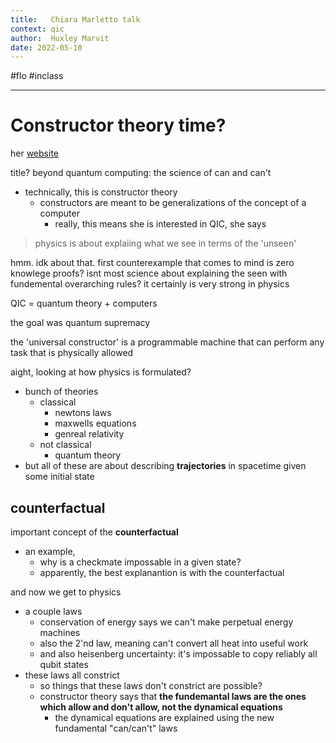 ```yaml
---
title:   Chiara Marletto talk
context: qic
author:  Huxley Marvit
date: 2022-05-10
---
```


#flo #inclass 

***

# Constructor theory time?
her [website](https://www.chiaramarletto.com)

title? beyond quantum computing: the science of can and can't 
- technically, this is constructor theory
	- constructors are meant to be generalizations of the concept of a computer
		- really, this means she is interested in QIC, she says
		
> physics is about explaiing what we see in terms of the 'unseen'

hmm. idk about that. first counterexample that comes to mind is zero knowlege proofs? isnt most science about explaining the seen with fundemental overarching rules? it certainly is very strong in physics

QIC = quantum theory + computers

the goal was quantum supremacy

the 'universal constructor' is a programmable machine that can perform any task that is physically allowed 

aight, looking at how physics is formulated?

- bunch of theories
	- classical
		- newtons laws
		- maxwells equations
		- genreal relativity
	- not classical
		- quantum theory
- but all of these are about describing **trajectories** in spacetime given some initial state

## counterfactual
important concept of the **counterfactual**
- an example, 
	- why is a checkmate impossable in a given state?
	- apparently, the best explanantion is with the counterfactual 
	
and now we get to physics
- a couple laws
	- conservation of energy says we can't make perpetual energy machines
	- also the 2'nd law, meaning can't convert all heat into useful work
	- and also heisenberg uncertainty: it's impossable to copy reliably all qubit states
- these laws all constrict
	- so things that these laws don't constrict are possible?
	- constructor theory says that **the fundemantal laws are the ones which allow and don't allow, not the dynamical equations**
		- the dynamical equations are explained using the new fundamental "can/can't" laws









